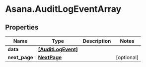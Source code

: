# Asana.AuditLogEventArray

## Properties
Name | Type | Description | Notes
------------ | ------------- | ------------- | -------------
**data** | [**[AuditLogEvent]**](AuditLogEvent.md) |  | 
**next_page** | [**NextPage**](NextPage.md) |  | [optional] 
